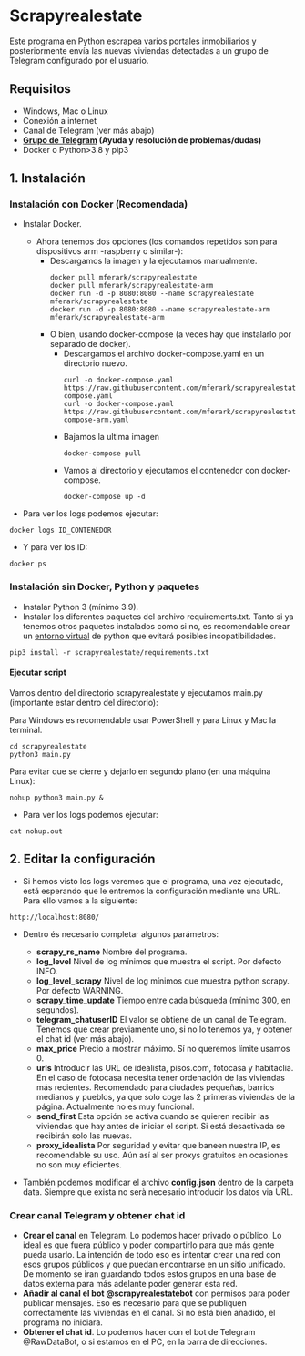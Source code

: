 # Scrapyrealestate

Este programa en Python escrapea varios portales inmobiliarios y posteriormente envía las nuevas viviendas detectadas a un grupo de Telegram configurado por el usuario.

## Requisitos

- Windows, Mac o Linux
- Conexión a internet
- Canal de Telegram (ver más abajo)
- <b><a href="https://t.me/scrapyrealestate">Grupo de Telegram</a> (Ayuda y resolución de problemas/dudas)</b>
- Docker o Python>3.8 y pip3

## 1. Instalación
### Instalación con Docker (Recomendada)
- Instalar Docker.
  - Ahora tenemos dos opciones (los comandos repetidos son para dispositivos arm -raspberry o similar-):
    - Descargamos la imagen y la ejecutamos manualmente.
      ```
      docker pull mferark/scrapyrealestate
      docker pull mferark/scrapyrealestate-arm
      docker run -d -p 8080:8080 --name scrapyrealestate mferark/scrapyrealestate
      docker run -d -p 8080:8080 --name scrapyrealestate-arm mferark/scrapyrealestate-arm
      ```
    - O bien, usando docker-compose (a veces hay que instalarlo por separado de docker).
      - Descargamos el archivo docker-compose.yaml en un directorio nuevo.
        ```
        curl -o docker-compose.yaml https://raw.githubusercontent.com/mferark/scrapyrealestate/master/docker-compose.yaml
        curl -o docker-compose.yaml https://raw.githubusercontent.com/mferark/scrapyrealestate/master/docker-compose-arm.yaml
        ```
      - Bajamos la ultima imagen
        ```
        docker-compose pull
        ```
      - Vamos al directorio y ejecutamos el contenedor con docker-compose.
        ```
        docker-compose up -d
        ```
    
- Para ver los logs podemos ejecutar:
```
docker logs ID_CONTENEDOR
```
- Y para ver los ID:
```
docker ps
```

### Instalación sin Docker, Python y paquetes
- Instalar Python 3 (mínimo 3.9).
- Instalar los diferentes paquetes del archivo requirements.txt. Tanto si ya tenemos otros paquetes instalados como si no, es recomendable crear un <a href="https://docs.python.org/es/3/tutorial/venv.html">entorno virtual</a> de python que evitará posibles incopatibilidades.
```
pip3 install -r scrapyrealestate/requirements.txt
```

#### Ejecutar script 
Vamos dentro del directorio scrapyrealestate y ejecutamos main.py (importante estar dentro del directorio):

Para Windows es recomendable usar PowerShell y para Linux y Mac la terminal.
```
cd scrapyrealestate
python3 main.py
```
Para evitar que se cierre y dejarlo en segundo plano (en una máquina Linux):

```
nohup python3 main.py &
```
- Para ver los logs podemos ejecutar:
```
cat nohup.out
```

## 2. Editar la configuración

- Si hemos visto los logs veremos que el programa, una vez ejecutado, está esperando que le entremos la configuración mediante una URL. Para ello vamos a la siguiente:
```
http://localhost:8080/
```

- Dentro és necesario completar algunos parámetros:
  - **scrapy_rs_name** Nombre del programa.
  - **log_level** Nivel de log mínimos que muestra el script. Por defecto INFO.
  - **log_level_scrapy** Nivel de log mínimos que muestra python scrapy. Por defecto WARNING.
  - **scrapy_time_update** Tiempo entre cada búsqueda (mínimo 300, en segundos).
  - **telegram_chatuserID** El valor se obtiene de un canal de Telegram. Tenemos que crear previamente uno, si no lo tenemos ya, y obtener el chat id (ver más abajo).
  - **max_price** Precio a mostrar máximo. Sí no queremos límite usamos 0.
  - **urls** Introducir las URL de idealista, pisos.com, fotocasa y habitaclia. En el caso de fotocasa necesita tener ordenación de las viviendas más recientes. Recomendado para ciudades pequeñas, barrios medianos y pueblos, ya que solo coge las 2 primeras viviendas de la página. Actualmente no es muy funcional.
  - **send_first** Esta opción se activa cuando se quieren recibir las viviendas que hay antes de iniciar el script. Si está desactivada se recibirán solo las nuevas.
  - **proxy_idealista** Por seguridad y evitar que baneen nuestra IP, es recomendable su uso. Aún así al ser proxys gratuitos en ocasiones no son muy eficientes.


- También podemos modificar el archivo **config.json** dentro de la carpeta data. Siempre que exista no serà necesario introducir los datos via URL.

### Crear canal Telegram y obtener chat id
- **Crear el canal** en Telegram. Lo podemos hacer privado o público. Lo ideal es que fuera público y poder compartirlo para que más gente pueda usarlo. La intención de todo eso es intentar crear una red con esos grupos públicos y que puedan encontrarse en un sitio unificado. De momento se iran guardando todos estos grupos en una base de datos externa para más adelante poder generar esta red.
- **Añadir al canal el bot @scrapyrealestatebot** con permisos para poder publicar mensajes. Eso es necesario para que se publiquen correctamente las viviendas en el canal. Si no está bien añadido, el programa no iniciara.
- **Obtener el chat id**. Lo podemos hacer con el bot de Telegram @RawDataBot, o si estamos en el PC, en la barra de direcciones.